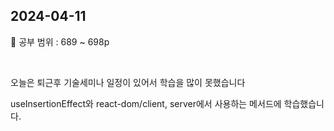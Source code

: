 ## 2024-04-11

📖 공부 범위 : 689 ~ 698p

<br/>

오늘은 퇴근후 기술세미나 일정이 있어서 학습을 많이 못했습니다

useInsertionEffect와 react-dom/client, server에서 사용하는 메서드에 학습했습니다.
